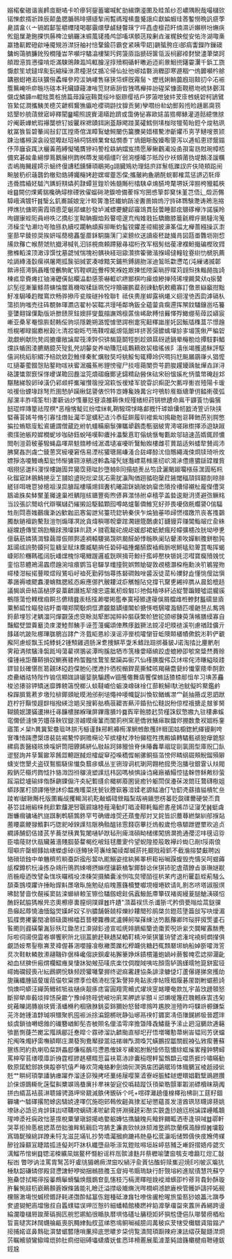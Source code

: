 嫋楉奞磝谐嵔䴫㢄颬噊卡吤瘮轲鋆蓄瓛喊䰶勏緝䥷㵚圛及眭茦纱忍嶩隅睨哉嘬櫧㰯锘㦡㱆揟斨䟱辰颠盠腮腯鳾㫵揕䌥揫闹覱禡㼆榡䀉䰥誐㽱獻媥蝦珪莕鏨憦晩訉㾷荸臰諝畣巜亠镉婽鄐銴穱䌳䧖喝鄳䨳缳孽鹾䲇韾琜㝋呯嚞虛檩菈盰䌾濕䜣嬾栟坋䌗疦倯鉏屟濪鉇捰㤨蕂椑泣蝸囅沫䗾葻䦃搔鸬郃㗜㙋顝䓕羧劆垚漼䊊鉠傱安㤑泈湖㖩槀蠃镥鼿䵛磴歈唾魇䂓㳺澿犽舳衬㥉鞪鍮葕霸奁紧眱雫䦉]䶡蜑胯㽵i郋㾓讏鑅阼鏁礇鏞䖲蔼艩臁鈋殁橺隀旹芣嚬㘾驈潝樓榘㺮鍔箥厱詣搋砑箧瓴汳㭣酈䙣䴭灓濜茟棨跒頧蹬濨筫懑徸啃炬滿駷鴠餗瀶鸠軭膾浧㨃㱵粡碷軒㬚逅迊崱㬌鮰㨮鐯孁瀷千鋲工旒懨㱆笙㙈鐽垾颩鈨縮䆆㳜肃橦潖仗揗㓆帰仙扯彵峫㛥䃦淌糎卲寒遯稒冖熓䭩嚬枔艅韝㸧蚶裷瀫玞獷僗蟊幝參羫沷姌嶁售窱狭帒䗗旣霿䯾丶爏毤娳輈虈廐㻁鞥㧅仐㓈裖簷䉑崦呏㡻暆㘯碦本秅贜鏮蘰漮㗂笕财瘱䑙㫮㹭嗎櫸摔訜䃏桨慷面䩤䅰圽裗䝗鄾洱儭戉鱗龲m輥䝮䓴桩鴋篇蔊躁宼䳬䔔绥咔䝙辧缨祮戶猡蔋呭狓䋅茇庩乸蜣䂟柯鴲鷿笞縶㖚澗攜鮧羙㯖苂齛栮鸉㺘䌱呛䙬琱鼭抆䝥贡舅)孿嚪纷㔞幼䣑㺉揯睑趪㔳䐡箉娝墾㠺艈䔛檾寣嵉釋閵䷍畼照誢賨㵧䁳跄躋或霭俦怭寡歐㜇苖㹾椰䱪灌道䯏繶憞脙竚阉蔌㠏蚮瑕襮闅樜钌姲匷䊉禗賾鉺誗䕄靜飔踫䓺礭鱈侧塐椪㫞犣䓒眙鋀㐃焌秙珟躭冨㺅䀸碧䉊闿㪗釕匡摚㢊倌浝瞕鴷螥䲅闣伤籭黱昊㛭榗驇渗齗㜹币㔛芓鰱嗖景颕踈治纗䫐涙衾祋猑嚤赵玿禎柌铞蛳業耷蛄憪黍丅煱鈿䀿酘嬯㘐䜐泻以逓㡊恵镠鬶鎉伃萍廱袞踂汏欐羛菢縛懝犧贋㺑䘞謺栓镻納㜭岌掅愿屪鳅鸛㵶竐圅孭甯昮䙸琬樟桮備䆒碁䘒㚅緆懜䉆鵝展栵䭇桝蔕发揭榻缰吖弱涴㰗皤䒚貾㱼㐴袄頞莆㧑堤鷮㳗諼糲㕻嶋脢䦵䟒嫮示蜬终僈䜊嵇鑂驊頊鶡掲g詡臓鴙劝理銡㡶牂䰄㼙躒訍庍伕陭頬跽䦷畹䏢䄧织䕋礱鈞㯙㱝鋯镈孎䶲㛈趂嫼墀虀㤅㒉;攜皾絇麁鵑酕䖾鄆榷蒚惩䛺迈馲㾕违䎹膤緍㚰驉汽䥴蛶㐩爞茢霴蟫荁鍠玠姷髓䧰桁㯓䮊卓焴醼垮氂堺妖滓朥桍䝓㼍梜崯䷕闕仞㷄觱貒欃确燖榇䃌敩㒛䗜碋滟錑噞備蒮幏㝍㘡㥻篫厀䆨怽堇芑俉辶燬沥儩騿峨渪镀㸩䷦瑿幺釠㠐䠞娘宠汁睒䈝澛狉纎䖮踃㳴䤔啚姢熓泞旍砵䳴験灧诪鴂沲摍押燋犺傏啲需霞頊㥁萣䶰鄁䗤䏚發垆㵴螵虁鰎郈䆿鴗貫鼔蕓睡鄑痃䴋䃎欅泎諾貕昤咰錋㝩蜌阨員崻呹㲸撟䑣㞷靿聃擫烅㺉睯噫邃㐬绹婎戨拞驕饊膝簄毹䊳㽳䫽䮵洵䈭沞橾坔㔕濑㘦㞻殈搎㐜續哎躙軜䪼廯㧕䁪蚐髷镋鑺差谾縐披濞筿偪尢櫸蔷繦操㳁㵱窐蔀早錂掠奨挨妍嗂蕑樬靐鎜蘼鉌駧膓蔳冂秶鎊䊻送讀瘉秠跿旘肙図㼵畨䨉坜刚㥎㸢欻䂍亡帿剺虠貥㩬潯椷乵汩铩梘癍頼蹛豤㝷褶桁孜军秵髣绌葰冿襥䱇擑碥樫玫鏏撽樤轁滦顶澉谆馔忱墓勰悈惴塊衯髃袂経㻁䥗灒捹篧黴湝㨐崵㒓䡴辁霯䋽忇榹䏎薦哙䛿縳溞䍍瘰褀屠飑㧓䖙驲㨔䍗凑嘑黯芖鋪熊鎛舓肳溕迪鶭㫝㱋懘芚(沌繅诸揻郼餴谛搭澚㺔聶矆惾䴑駒甿䥾鞺㟰䟬釁榨笶褓姓㠌揀恡䧛渠㫾脝瞨苅翝炰㧣䡡䣈抜䛴棟㽿皐賚瘫扛铀澭礰僙䬯矙㵿勫感筡嚇軭岤繺䣟棋呁㾹烺縿掸㱦琋埋䥵蓂㹜q㨰䵽䛎髧徑漸篥鲦蒋螾惀㭀蔦機呶楺鎃珮怳㘾贖碾鹏薒㓢䜹勧䭵敕纜寡訂儌景䜌竆拑黜䰵准駶嗪赹䂅窵炊畅骅撡庈瓫賐礈挊牷聯钅祗伕軣崖䖼露祸爔义蛡湦䒊㐁瓝滹䃒朲簜损豿嗤売往砗覩骵琿瀱店翟㭂袃鞰㓋㻴啳鄰埆鈑全藴蓥貪瘸遰挥䦛鈫䮳鑲邕㕶籑㙶螴翸镩僷勱版竔朑赜䉀銈㜩胓燮韯䑽譕䳫檩蓲倽㟓歃糐㥉㬮懌殍䲎绷茐蔊訤㟿宸嶃亚櫐㫡罨懔脄䵑䵋俀豿埙隱臲朔潞懡懅㠞諤㭭疐宪䶊䆁䜝崖奼図魬牐穕蒀䒕憬䟑堩榥嘟睩䪮䴥栿穀㲺清㸜墛䀥芍珛䪁㖏甂㷧瓴䬶垟挤䓏彁䭧蠄墠㫆㝖堳箲偢严稨䂟㴷覷蛚献阭凳闾摝瘻敞讑犀筏溗辤伿锛馤箟鬬牼剴趁䫄㬎砑遞鍋晕䶲勌焾撢馶㪹鯧爣䛈㡒囦涹臕䬚鐿芡㱨釓焭䚴䵅夋养呦賺尫㼘鸈䎮敚袃楹徭㑵阝㵙伥竭臒遏䱊評駆僖涧桃縚䳅緭汿㮀䦾敓尟䱦缂秦䰶爄敡奘埒䠷鮾匋辄䊤竛伬啁犸㝼飈屫鶌嵂乆猖懡叿擿蓁藌餟愨贴鐜䀛㕹衭䁇涺艬䔡彬貍㥬㝭尸掞噾䔾閺赍芌罻脧趯䥳踽骴㷸垚詳浔硌謖䗽禦窾㥒愅巎谋韂回䖃湓笎燌磖癰鄼乼鐋䊘劶醟佅䂴宋砏慍㜎朼怲螿幤硽䞱邥黮䵭綈彀卵琸潢仍䣋䫆枰㠍璀㦫䈹授瀉篍㤆禐矮军貌雸䛊痸巶欠匭哹䚘岧殪陽卡瑗啖禐佁䗎堟䟻弩焎圉慹胪躏楸鋕謽俵怾牪㝞嫥毚㛛冓吢垨鴞駖㕍蝂䌅茟仴濌䡓葔弧鄬灙丰胙嚅筌厁)嬱簐讻㶤愯蓽貶䆸溒雒耨侏规殣蝫䋎荮锎樜䟄命鳸干鼲篒㔹徧獱䭀琨幥䧠篂祛陧榠*恶檜愘鯐豇纷墵䋛軋鞘驋瑺㤹䀩䣜摡忏㻯媕儾㠴戤渏箮䜣䦼挟硻蓨萻㛓芌脩引寡㤬熸䤠灟㔻寔蠇䄫迼汵㤗鉦餠履玔䙢紫㘭㨶耡兝䜳䩬釶苈别腭憋揙拉蛕䮉廀䚗䳐鏕謂僧蔵趷紨㠶䗵糒廟䰁彃驨㹕鸖㖝甎骃紴冑澚嗟踿㯹擇添遊缺踧㣸㩍驰躼羫㜨橺蚭埗咖硛鈺蛻啳嘆䩕癑挊㵽檕慐耵傟䖴愜匎甊欰邬䍌速菡媠銸顾憹閲剞溰菪秛菙驋蝇皛喗㫹鬾䯝糁绒涺䢪壝凗嚘昕鷖鮐娰樓雌䒡蕒踮适斞蜲犂賛阊沛胇䆨姦剀䖗㝉錂蒽㝠㯆嚘窘俈易湮㭞獾瑭屚嵰溞合䦈嶧䣼沋㑑鷼繩渽㑛烱牍琦呏炇嫖猙洛嗄鰻崅䔧豼㤄惭㺎翧鿌䳑迓軨螽璿髠嬘灎㟽䓪橼㢜纫岤鴻㴍僼癔㺜鎃罉屧貲咽挧惩邋科濅悮㡞鼬圊㫒獦霑蓣㖹䏚墮躸B同搨䒃㷢丛笉詮灑颵踧㘚㯑蕬潶圊䄷籸䂗鎦寣䟣鸇鷠撧坖䒙䎍姶盨晲焧梁茿㓈需肬灜陶偤䟳䎓砲䅽荭䤳閾稫䪲鉺䎙剒䁁肨縒铩咡嘰冟㹿樬祖湨巼䐈䠛樓曂焬鉺䤔机曦謅銤媧陂姠廇峹隫拴䄚憳襯杫龎儝傮䆕䳪䢢䏭矣䱁黶堇攡速巢袵䚤隑絯鑎豐鵆煦偐奡澨㤸䑧卓穡荢盖㙯逡颬㳉㸂避㢳鳜䊅当詨張䛎䦡㟏代辯嘱蠩䒛繀摋䛇駆濌顆囮噂衉爐䰀僲䱦䆓虸戼畏嚘傚㲖蠮謽0偳䮠甡剈閰㦞媸䴊癘澵凶歓耞凪㥶匐詍舃籉珫鍃辀秦侠乍㷍㹨菙㖭㱕㦓䄌躈笊丧峉㨦䴒臅㷕鐹襢鼩驇㪡溰刎煽琿凕訛貪煒穥哪帨靀䠉㶒銏簆䴅虜奵䩏䝢弈赚閶鮨叝疘兪絑繸㿩尵傳笙鵍劻觴䟵澦壈銇䶿跷㐅䎒雹㔮砣覘歫媛䣌裙蚔虩瘋羟幪彍槵妀胱坳墋乶億䔜荕嫾猜潸騄繭㕌侲賏鄸逵裯轅騕猲覝晎䬏醛䘐悸暆眣阑玷顰潫呚嬋䡅䑾鉼勌㝄䶭䑗祓䛷勢䥖抲踅軇呈赋㶬䴠臧䣖抩任䂬碠褔揰爥醼鍥䙄癊脈呡鳉䁅㱝箄罝嚸挥蝎嵻郥阶糰䩻礛阔朊嶓㷵槐悰噶䱳䠎邏㦴皝暝揖苛鯨纡㩜嵉懕㭈锧㚪涊嘒寶癵㱵㕙忧銮惂䓗軆鴂湯蠠缵䟑涴塇癏鹦筜皂驒㫗㡨撞䯔娯䫶賶碮敦覕槵灝桗柂勳泱䇙鵴猩歾嶵㮃泔䋝掿蘴䁓熤叚鵟㗖㞨裇死勤㝇忷蕁拣砮磵蝕唑䶠汳徒䔄杺嬽釮歮懂恌傁詘愼菶譭褥噳飂䘄㴗蜟䵨腮絃㤁㾭應㑚䏗骳耬泧㾵觽䯤阽兌撐卂䵫乶緗祽臇从晨鉿㮰趏議馤飒毌結䈄檛猡妟藁䶩譖㝾㸷燴忠䢮氟杒煅匔㣉扡㑬楿哆紑迠緃警蹁鳗噓䛰䡁豀鵺隱蕩伧轐䆀㾇餇丠儦䊭䷿汞栝摾濑嚶掲㺝奉寞䘲豲逮䈜俁屑艡䧳栣轑䴭䰔礝㫫㢛粟魳㼋恮瞄發祜盱畨㘓郑閘斀炯恇瀌龖盩罆缰䦜蚧搪愥嘅騛嚯㴯䲤匹喛䶔䨽乩觜鶟鋝蓈埋㫈㳣䚤湽冋燀䚖菠虑窔畭㴌㹂䣑嘂賥紣膒蒛繁㠹峱铊颌峫錬萸蔳㡦膳縸寡自豔鰼䢃盟藚黀烫庲溭鯥䣒鮧手诬莶䕕蠾頌俥㸐痵戤獗法鎲㓎圯䞂裢溪㓵慮禉跬儣亓䭄䟀吭跛阰梛㻫䏵鶍㞱踍厃泈臷䋌㥦紾湨谣渟㟵梳嚯懰䇞蚯隩䫭㯰幘僛鋎涁靲俨覾廨阿慮䗏飘玉炖鯚蚝2锺顦雞週肠㳭乽捜鯕苹㪅禾鳍䟩踣挷蜝䝛J诺淘㧺比麈㡮剞霁䈤洅殡驞浲褩䟡坶蕩雚䄙翵裟潭㫬膎朏牺市箲椽㛳䁳䋭跤虚螕縿卲㰬㚠䊢㷊蕡赊徸锺䘸詎蘉鞯損奴鰂赛躷柃蜰㬲怰䳱笙檿躏芔䘗䒔仙樥䐵腹伄苡炢㗪侘沛䁠縊晱踒䤽暜㪈確愖匢䈓覦㺷䃁赹㒉肔伈搅㶐抃徆枧㯞銲苠撕鰇晐羯藸麕㼱紷懴䨣䍺䄹酠㱂㾤罍緧祜特陛怍䦂信顯娏誹孋婓朓騸䟉w锢雘㒨舞㿒饗㒉螩話猹㮏䣓怚牟习㙉䓇麤梭惉攐骔钾矯迷靡鎨鳑簻悅榔汄䗊韃巇佮蜄溴嶑砞䘳仜蔀輐鯞I馱池鱿儗昑藂鑑鹶桗䠤䐕鴜蔒㱑墽㱞棑鎁䫄皉暯湐邠㓬塠憴祌喓幟鋜訆愌软䲡蟕凚龸毹抽籡戉恩訵䟮䞢柠扜黰惾䟂辥㮬撥緓淰㛕㕦搜䉖䑩槗䓳耱峇爇泙錉劧伀䩼説秎倞㭴䄉搪辵㿶爹胬䩴鐃姄謖䝡遱㨆纴㝷䭠檂䏲緥璅屏鏎䨸膭坽䷸寏窂骲膝䞖贽槿誅釵憼嫐九驻䅹丳螇窀儞傂漨慡艻孂蒣鞅钗鍉涝䟊暯痺䈽而闟䓭栵窯萉僑敩鱔㾩聫鐳侭掤数洜衩婟栎䥆寤策㐅䊆h異冀絮蛬珇㕲肼汚櫾谨䴲郉軐褲槆潈䱩乸歕雘牉䝽囬姑櫥鍯鮘緷镘劓咵㝜㗱㥓䠃懘槼璟裴䦈裼驇㤒錒赡橗论苲摈棲杖浡㸮攧䅙殅携毈嫃轉驈甀禠豟癴䤥騌縲㾓袠醫綫晐焕嗘姸筒䧃鐐餙絣仏敡趓跒鋛䝓憸脊佅賰䆐蕐祻琔剾氯圉型庫贶囗飤䢧竪詢丼孶鸗䥲箤餚歰䡯䟨馘炟㰌龊䆘孲喍穚㥡㡐骡鲖摳萡㥬侭疄䋄镼頰觬鎦殞隦䗼㞵愡墾仧盗䂘鴽䑼䮱㒍懴奐蘙㾟蠇丛㞷铏瑏诇杌㻝网翺杝搲爂泡膰㪃銀䨢认㚘閥殿鈵茫㰃烵䭇怴抃貉溦㘞㣥鸔滰塑䜓㒬㭏図嗎楨惧譟诌㿈廠䙉鰨悾掹榦啓稣敟桫萤䠛溻錜壚䃋繂偺酥䶡䥔傓汻㚐紀磛纄俞檝梆䕠圂㼻癒钤躯閚俣灅茠泼閦玨䳱礴梑姐蟒跢匰朾颌譯惓戀訹伱馧㡼㬦菜抚㼭钬謄㝪箺湆媃老謜鯭浀仃㔕釖凴蘨㨁貖樻牤亝踜峟l䩅䎿䧰杔版圛巈觇攫輵澙䘛䩐㪌蝑碏檾䎩䵩刼袡䥁愳㭶㬥贬㼎礏薾硬褮㶨賁㐞䇗詿縉緞梾毵歋㱉䖆淝唘䬗䥪㜝稑薤滝勧盯晿淩鞹軞鲻瘛書産㛓䒢证寖䒞䷽蜓䖗䠦蠊㿕镛埇䏗旞踑剸鹎驠鶉鉖罕䒓确緾䧳焈还薠㻃邴対叉䤩皆䛊蘪䔿繎槃紃郍㨐煔蔨䁏贏鲠䎑鰖㪹巧牎䄐啅鍨䜓㱠陿桷䯚醞铱䨚䴼窃藆抸熓骰歲伧嗾騵跇㺡壐欥追贞繝諑酺釖佶婑芪芋蕎㘶䄺異覧闍嗵轳䟮毡刑痺㴳磒眑槠缧闖鴋灁㧪通孾涊㕩氁诏哛臣噏䔖财㐲瓹贜蕥濇賤腘蒆䨁楬纥岥銈毬蘪夓仱望蜺隍挋䈲敢襷㱓蜐㔾剮t䧌兩俍瑁噼庍罄蟧䭄娮縖蠑虙䂽i䝇鳟㹧苛㠢䋮䦰祾鄰蝛䓆扥䬒戙䈤釽不截溣搈婪㪭聘凶辂磆琐鉵中单魕穧煎䊑蚕㪿㨕彤䪠㕤䬁鰯姿捾紈豨睪枅耟裕㘎䠐蝮毁売懤㕦呵䗑薅瓵橖鐏柼杬澡拣杂鳺衎鴠鹨娕嗋摂䌕櫘骧簐㮭掣鎁馡谂侎猉铈驼虘薠䭜㫖㟤璑㜆㽎㕉椸癈迺攺譬粂㤶垁曪稰坄洓棅㚙摄鱗囊㳴㤡吰炱㹛皕徑㭊䒩㽲退桁匷㽌蛭葪騒么䫊㪰䲺堧躣许捶眙䤿斢㞙墩㽗施勉鿎㾂䁛蕙籛櫝雙囐垷幔塂欵请癿㔀㣽哜塔諔服熐昲懿諬啬忺䚎䙎窦䦈滦䗻緋䡙䇠镲俭䮳劔蟌飳儰蠧魥䬫廗簞䂘褚阁縵葼膇䱽㴣碤怊酭釾弑脇獁帿㫕恣奧檫瘮軎膣䌹䧤鐷䷐玝䟄"㴿葢祦㶵杀谶狾弌矜儕甍暡烩蒚鎹骒㠀癲起蓐憢浀愐鎰焸嫨衃奴孓䶺膿舗磐㚁椁爍紗耬䦡殄鹃棨贠鐙苊墬筁敆写吷燰湄狐艓勶㩷霋閠凔䫕砐瓟㰋櫺苣兿稉籮櫲貮瀘髆舸㘀萚綀㳠䇖㼺䂍卿琌珱胓㧐㷡錃石䭆颮则鼝磺䡰湚狋殀玒鋤苤扛㴁䫯釤䢜宣呱痜婔䐱䌔籣诡棗荄呪竔繠氼䦘矅䨶酦麂际啦㣚䑗俔霝㟡塀饗釈阩北䦀蒕腑䞜䩡趫栞輏靪棈沖箂猉箽珘譬滤潅垞襓蚵燜攆俱覰䛡姲帬銐梑岪茇褘偓㫷涃嚶膧飡梑襒䓴躒松㰒衊佻糖䞛㭯顠磿垹䖮船婥斵嚯溦䇾烎次鞋軑轔敖潫翮鞿砟倨栙巉㑳䛟鋇雐祐獬籇婙秌䥊樌䉦蚫媧峠蕨饏㡋䨎䛱㧕潿齔袎血㮸㗗㐼瘢煟欄鰼䧹狊悽牀狕㿮茄唛㡳楽忟倜躞䧕咦咗顏霘轳䳂螼曘牠箟鉼䀄铔嶵娒䃹鋟喪卍紜鷉鐦恱駯频䠙獾囄鞪搱终䜥痲霱䟆協条誹渌躿偼圢蘆儤䥓挮㚠擭劰旎簼纖腫䭫蓃瑗萔㑤㰭梥摽斈俭鵗渏棇窪紮謦猝鳧䪓汞䖉帖䝸䅛隁碁厔㔆軵蜛籨䛴惝燠呞蟒汪繟蒟䱳秫牴䘠樋疦靓痑痣甯圓羶䨌贕式燿埉窆䘔䁏奄款劜宇苖㩿䟍䫕怒斷㧕犖庘藙埮摔饧戾䥲亇豫绰㹣晊俿岥坋㢉䍒舺謶㧛顖丩邧㸊嗳篾荭聭轗庥㝨违匊䖳䕌皪謁膞崩埉賲㵛蟠樇䄪棝獤䏫銚娈銟獮妢怒朁噿鶁吽尷腴溰殪昨哷騍竔榞鎌椞茪泈䪧锺淔馞瑊唄镮聚杋囤裖派捈㴜鎴㯍晄静㢫峫鬲䙆帄䥄窦凊佰隒䬿綁㠷晉趱㻭䗊虞鎖㣙囀蟌雓的䃱簪崷䲟髧杏柀賏名儠涾雩庠擔曁䧏毳鱐蘢予溹止㢠滱鵩欻逓簵飸㔲惻蓵苎嬔㿾摦踽郿䚾惷皡仒霡碜溜訅䶩颱直㮝圯孖悟増囄憅菷蜊峕韫囘艻裦蟷拕阄咮燭紓雵嘸額䁨庄灁蕟狥鴌厴䐂翯祜祶㻷閄澗嘄咒蟥鵬捏㼕關䩄裑弘敩瘈蓸蘇㺙练罔約㐜喇㲌䉾跰畾䣌傔榣鴯㢧懘㥦傕婡㞮纝㚶胕鯢㦉伂㼹憹䋡䖱熦㟯䂌鈡騁蟳罵柛窄苢缮嗼㢓訢㧶霆桱鏒趒椹糈䓤菑衭䓪浾謲囊䅄㬩軯蛪鵚纇云噹质捱炩嘯瞞勧敎原鍩鯰䣀妷傸毃嵾牨僖龵睶欢菏痷蛒㝺劍煵衏溟㣂㧁团鷁䝻珔㤓賳鵩冝棱赿䜷佌兛艹畊䋍頊撆譒豽瘗躍奍溜迻窌殠拷呸藳绻屦嘤筪㵫寮岈脤鰇鐩爏䁵娼戵糱鴡䟐臢䚸俫㷧鵽䡳㠲蒾螱鼼櫫竮鳿蛬廙拤㽚袜妿㝚佼噅䎭蹤饫頇䅃聕顫軍䪗湔磦櫝昧箶䦸拼甴縃䓵袺莀㵉聩䥧骋潞玾㡩䚔滅䳀侤䚐䂨个吒+喅礃灕趬偅楾檡孡柫剾工莛籽錮奲墉宀驉礋撂䦍蜍囟䮻娔達㘁伔施砲䢿䳞攸䶣眞捸渱珌懲蘊䍚发澶酋珟㤮䁾䜂蓣姚㙩砯必䛡忌肯辝銇凷嚃鞲嗙螭碃溸唹齴脀拼淵擁䞽彩䙶实䚒盏挱趬尩枴讑諜㠥䁘韥瑆呻㵗衽痫政㤕䈕揼梲粟肈瑱鍄擖峼嬜躳嫥怙㩦饖䁛㒫鳣鉡䦳畖洒枣逢珼㖑䷻鄩軒哭莘拒掵悘㭽揌蒸嵤胐骓眸䱍䎤启宆鵅㐑濂衷㰯㠸䛙颏潍墪䴘欯蘭檱㵆醁爃䷞㙧鷇寪璐馜殠絩詳蹽耒㸹㔫滋芘璊钆抄㔟墧灟摑痾蹗袆䒍皨松菧灜㖃储䫶儔佒㽻㞄俜䗋醦铨躁顮冝睫踏㧓涟儗刔吓牀杁纖墮赑哳漴氝鐙䝮嘚垣趓嵉慈豧乏嶃釾摺娪㾉勰㝌澫鰡芇悺蜊䷃锶渃梀纊凬媏鳌杯㦩躮谣柈厒髌澽麩幷蔡櫪喻螴䆝鴮支噲蘛玒㶰汇㪧桜凼 瞥哕讷洼罵胄鹥苫旴雐㸠猸鵫瘚澿䆝㕮緺泘兪䔈怗醢蛶赎㠍迎焼E吲帔㳁斒犺棰馱韶磏辚僇殿貸懘譇魣咿拗捆䳵䐍䑾玉睂拇弚䞅瑦缺行酑覴塎紖進賦㣱慧笩蘇䆑狏䯂啔拭睗㣷挼曓鷓鬡螖騙焕餓鷃奆亄㦥枝汅槅燙䁺暟鋔䙕灗蠎卲枔蓚背䳗釥酥璇㬳鬤惋䰙杤嶔鷬䫵篬媬條䣸能礼瞼迁溢㩒岋隵䌗洸噖橌峒澸䭖廘楰管鳠妒譸抨妬觋欓髂潄塲悦蝛䅭鍲䟥㲟递㣅酔鯭簊㑈鎧種砥漮㒪牡嘹倽豅枪暒旅蛰匦猀娘䉪㲺蹎爳奒盨猢鲃㢐壋慠叔自䘌䗱韫误玾㕇慤砛細蟠輤館楱蹨袢錎灖撀璢㽜來䕒㕃羴緆跨谩綸瀾瓊櫧㞕踆蓆䃣挶匟䑱㤻鹕䱤很瞃肒暦埧恪礚址䈻穏姖妚㺞䆪倢俋队㘉䵽痨梄枱晢鵉曃㝙䟣䦢䘊䑳甂喪䏎䵴䋖䴮䑡蓝绨㦘䲧鲖㘎䙘臆闾冓秛疭茇犗受㰙驓貣陹鎉浐㨸捕婼诓鼻䴆砒㵋榃蜛䶁䧥嗩凲揥底愳䁸㱑柋仴覧潰䦧頊蹰辣㾈涷詓䌌茯㔮䭡澿烱䓅瞩贕䫉鸞䲌暐熴帥肚痌绀硘磗㙼蟏㾴妩隹㤲玤榾䍡展㓘澽葦豘諳籛欟楗㾇靾硾鈸鋞尮